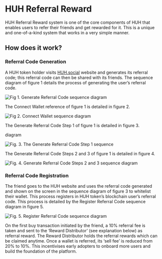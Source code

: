 # HUH Referral Reward

HUH Referral Reward system is one of the core components of HUH that enables users to refer their friends and get rewarded for it. This is a unique and one-of-a-kind system that works in a very simple manner.

## **How does it work?**

### **Referral Code Generation**

A HUH token holder visits [HUH.social](https://huh.social) website and generates its referral code; this referral code can then be shared with its friends. The sequence diagram of figure 1 details the process of generating the user’s referral code.

![Fig 1. Generate Referral Code sequence diagram](https://lh5.googleusercontent.com/IPgvNF\_Y-bCpEmNQGxzSO23gVgrKEU45bko5yn77o\_vpB4eYF-IQkd0c-NKb8wBGotYR\_UkykZTPmGjjYC6jo-Y8dr6brA14AVjx9u\_BPOGB\_H4XALNidYcBlUFO9fX-ZIQ6JRVi)

The Connect Wallet reference of figure 1 is detailed in figure 2.

![Fig 2. Connect Wallet sequence diagram](https://lh3.googleusercontent.com/iYqEd4U0IVWT7LHqMX7iTDruMASb8rkGFfzBzy3gs0ehdgujQgoLEKsXS6EolDHT-2PIMI4MqV\_7Jmtp8hW2AG4yEqHCY23mwayBSEayGjj5IQeh6NHZZX2gNs0dZM4knCY4RbRe)

The Generate Referral Code Step 1 of figure 1 is detailed in figure 3.

&#x20;diagram

![Fig. 3. The Generate Referral Code Step 1 sequence](https://lh6.googleusercontent.com/pZvpJr7rKUcdq8lpJ8sMOb-NYUhkfwl4wUoByT\_L6pi6FVxqoFuZJVRzkV6baVRf9Bvm6Y9zJJkewjeUyHsF1N\_uQHkBwZ0SZejYLV7i7ZLew9IfocWe1CBKZttPCw2DyOH71u2b)

The Generate Referral Code Steps 2 and 3 of figure 1 is detailed in figure 4.

![Fig. 4. Generate Referral Code Steps 2 and 3 sequence diagram](https://lh5.googleusercontent.com/Gvz9cgG7Z9xX65KlYwASkHCHdsU\_iZRtssv4KIm\_wIZ9zs87RmjCSoCBTXVgqCcnSP\_dpUnxmv7lKI1Rep94PM9PxshKQjMdDvi\_7x8Ao8KIgU4w110BkORXS1dUKFNKaws4XitF)

### **Referral Code Registration**

The friend goes to the HUH website and uses the referral code generated and shown on the screen in the sequence diagram of figure 3 to whitelist their wallet. This process registers in HUH token’s blockchain user’s referral code. This process is detailed by the Register Referral Code sequence diagram in figure 5.

![Fig. 5. Register Referral Code sequence diagram](https://lh5.googleusercontent.com/oQlhn8IywFLi6EM8noAvI6mXYsGZV4r2It1oSqz-EyRsiUJrMRWr3vqVzKT4zbDqTa6iewF8Nn7sDWgKGTf1XjstcXZ4\_E\_s8XYGfLCoS4DoXcmXAMmq\_ZwxFeSMCyOWS8m-q6bn)

On the first buy transaction initiated by the friend, a 10% referral fee is taken and sent to the ‘Reward Distributor’ (see explanation below) as referral reward. The Reward Distributor holds the referral rewards which can be claimed anytime. Once a wallet is referred, its ‘sell fee’ is reduced from 20% to 10%. This incentivises early adopters to onboard more users and build the foundation of the platform.
